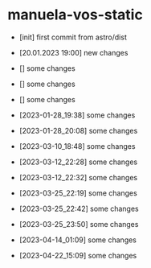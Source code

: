 # manuela-vos-static
- [init] first commit from astro/dist
- [20.01.2023 19:00] new changes
- [] some changes
- [] some changes
- [] some changes

- [2023-01-28_19:38] some changes

- [2023-01-28_20:08] some changes

- [2023-03-10_18:48] some changes

- [2023-03-12_22:28] some changes

- [2023-03-12_22:32] some changes

- [2023-03-25_22:19] some changes

- [2023-03-25_22:42] some changes

- [2023-03-25_23:50] some changes

- [2023-04-14_01:09] some changes

- [2023-04-22_15:09] some changes

